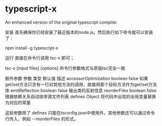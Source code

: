 # typescript-x
An enhanced version of the original typescript compiler.

安装
首先确保你已经安装了最近版本的node.js。然后执行如下命令就可以安装了：

npm install -g typescript-x


运行
直接在命令行调用 tsc-x 即可；

tsc-x [input files] [options]
命令行参数格式与原版tsc完全一致


额外参数
参数	类型	默认值	描述
accessorOptimization	boolean	false	如果get/set方法只含有一行对其他方法的调用，直接用那个目标方法作为get/set方法体
emitReflection	boolean	false	输出类的反射信息
reorderFiles	boolean	false	根据依赖关系自动排序源文件列表
defines	Object	 	将代码中出现的全局变量替换为对应的常量

这些参数除了 defines 只能在tsconfig.json中使用外，其他参数还可以通过命令行传入，例如 --reorderFiles 的形式。